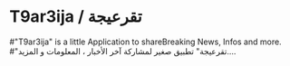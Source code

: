 T9ar3ija / تقرعيجة
===================

#"T9ar3ija" is a little Application to shareBreaking News, Infos and more.
#"تقرعيجة" تطبيق صغير لمشاركة آخر الأخبار ، المعلومات و المزيد....

